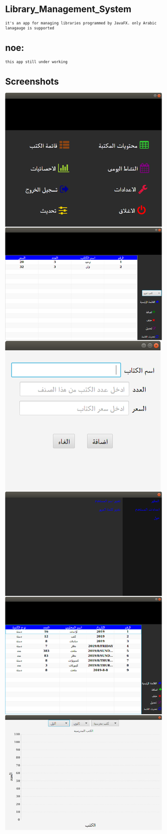 # Library_Management_System
	it's an app for managing libraries programmed by JavaFX. only Arabic lanagauge is supported
	
# noe:
	this app still under working

# Screenshots

<img src="1.png" />
<img src="3.png" />
<img src="4.png" />
<img src="5.png" />
<img src="6.png" />
<img src="7.png" />
